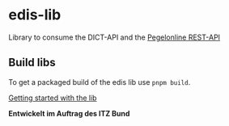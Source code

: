 # edis-lib

Library to consume the DICT-API and the [Pegelonline REST-API](https://www.pegelonline.wsv.de/webservice/guideRestapi)

## Build libs

To get a packaged build of the edis lib use `pnpm build`.

[Getting started with the lib](./HowTo.md)

**Entwickelt im Auftrag des ITZ Bund**

<!-- ``` typescript
const edis = new Edis({
    dictApiUrl: 'http://localhost:3000', // optional, example is for local development
    mqttCredentials: {
        username: '...', // needed for a secured mqtt broker
        password: '...', // needed for a secured mqtt broker
    },
});

// request all stations
edis.getStations().subscribe({
    next: (stations) => {      
        if (stations.length >= 1) {
            // select the first station of the list
            const station = stations[0];
            // get all timeseries of the station
            const ts = station.getTimeSeries();
            if (ts.length >= 1) {
                // get first timeseries
                const timeseries = ts[0];
                // get timeseriesData for the last 10 hours
                timeseries.getTimeSeriesData('PT10H').subscribe((data) => console.log(data));
                // get characteristicValues for the given timeseries
                timeseries.getCharacteristicValues().subscribe((values) => console.log(values));
                // get current timeseries data by internally subscribing to the corresponding mqtt topic for this time series
                timeseries.getCurrentTimeSeriesData().subscribe((data) => console.log(data));
            }
        }
    },
});
``` -->
